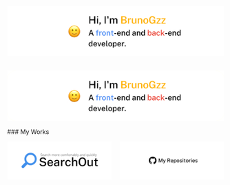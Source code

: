 <p>
  &nbsp;
  <a href="#"><img src="./images/info.png" alt="my info"></a>
</p>
<p>
  &nbsp;
  <a href="#"><img src="./images/oie_png.png" alt="my info"></a>
</p>
### My Works

<p>
  <a href="https://github.com/BrunoGzz/SearchOut"><img src="./images/searchout.png" width=48% alt="SearchOut"></a>
  &nbsp;&nbsp;&nbsp;
  <a href="https://github.com/BrunoGzz?tab=repositories"><img src="./images/repos.png" width=48% alt="repositories"></a>
</p>
